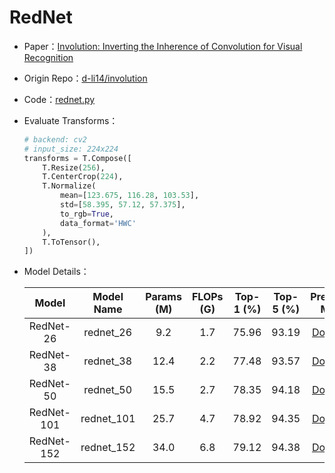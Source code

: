 # RedNet
* Paper：[Involution: Inverting the Inherence of Convolution for Visual Recognition](https://arxiv.org/abs/2103.06255)
* Origin Repo：[d-li14/involution](https://github.com/d-li14/involution)
* Code：[rednet.py](../../../ppim/models/rednet.py)
* Evaluate Transforms：

    ```python
    # backend: cv2
    # input_size: 224x224
    transforms = T.Compose([
        T.Resize(256),
        T.CenterCrop(224),
        T.Normalize(
            mean=[123.675, 116.28, 103.53],
            std=[58.395, 57.12, 57.375],
            to_rgb=True,
            data_format='HWC'
        ),
        T.ToTensor(),
    ])
    ```

* Model Details：

    |         Model         |     Model Name        | Params (M) | FLOPs (G) | Top-1 (%) | Top-5 (%) |   Pretrained Model     |
    |:---------------------:|:---------------------:|:----------:|:---------:|:---------:|:---------:|:----------------------:|
    | RedNet-26             |     rednet_26         |  9.2       | 1.7       | 75.96     | 93.19     | [Download][rednet_26]  |
    | RedNet-38             |     rednet_38         | 12.4       | 2.2       | 77.48     | 93.57     | [Download][rednet_38]  |
    | RedNet-50             |     rednet_50         | 15.5       | 2.7       | 78.35     | 94.18     | [Download][rednet_50]  |
    | RedNet-101            |     rednet_101        | 25.7       | 4.7       | 78.92     | 94.35     | [Download][rednet_101] |
    | RedNet-152            |     rednet_152        | 34.0       | 6.8       | 79.12     | 94.38     | [Download][rednet_152] |


[rednet_26]:https://bj.bcebos.com/v1/ai-studio-online/14091d6c21774c5fb48d74723db7eaf22e1c5ff621154a588534cb92918c04e2?responseContentDisposition=attachment%3B%20filename%3Drednet26.pdparams
[rednet_38]:https://bj.bcebos.com/v1/ai-studio-online/3c11f732a7804f3d8f6ed2e0cca6da25c2925d841a4d43be8bde60a6d521bf89?responseContentDisposition=attachment%3B%20filename%3Drednet38.pdparams
[rednet_50]:https://bj.bcebos.com/v1/ai-studio-online/084442aeea424f419ce62934bed78af56d0d85d1179146f68dc2ccdf640f8bf3?responseContentDisposition=attachment%3B%20filename%3Drednet50.pdparams
[rednet_101]:https://bj.bcebos.com/v1/ai-studio-online/1527bc759488475981c2daef2f20a13bf181bf55b6b6487691ac0d829873d7df?responseContentDisposition=attachment%3B%20filename%3Drednet101.pdparams
[rednet_152]:https://bj.bcebos.com/v1/ai-studio-online/df78cfc5492541818761fd7f2d8652bffcb6c470c66848949ffd3fc3254ba461?responseContentDisposition=attachment%3B%20filename%3Drednet152.pdparams